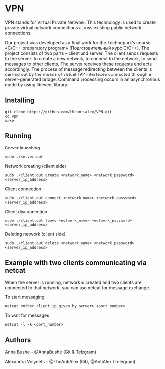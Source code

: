 VPN
===
VPN stands for Virtual Private Network. This technology is used to create private virtual network connections across existing public network connections.

Our project was developed as a final work for the Technopark’s course «C/C++ preparatory program» (Подготовительный курс С/C++).
The project consists of two parts – client and server. The client sends requests to the server: to create a new network, to connect to the network, to send messages to other clients. The server receives these requests and acts accordingly. The process of message redirecting between the clients is carried out by the means of virtual TAP interfaces connected through a server-generated bridge. Сommand processing occurs in an asynchronous mode by using libevent library.

Installing
----------
    git clone https://github.com/theantialex/VPN.git
    cd vpn
    make

Running
-------
Server launching

    sudo ./server.out
Network creating (client side)

    sudo ./client.out create <network_name> <network_password> <server_ip_address>
Client connection

    sudo ./client.out connect <network_name> <network_password> <server_ip_address>
Client disconnection

    sudo ./client.out leave <network_name> <network_password> <server_ip_address>
Deleting network (client side)

    sudo ./client.out delete <network_name> <network_password> <server_ip_address>

Example with two clients communicating via netcat
-------------------------------------------------
When the server is running, network is created and two clients are connected to that network, you can use netcat for message exchange.

To start messaging

    netcat <other_client_ip_given_by_server> <port_number>
To wait for messages

    netcat -l -k <port_number>

Authors
-------
Anna Bushe - @AnnaBushe (Git & Telegram)

Alexandra Volynets - @TheAntiAlex (Git), @AntiAlex (Telegram)
